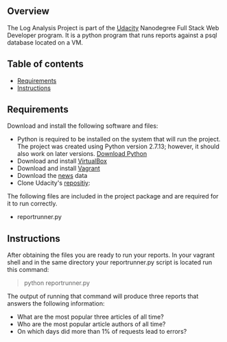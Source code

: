 ## Overview
The Log Analysis Project is part of the [Udacity](http://udacity.com) Nanodegree Full Stack Web Developer program. 
It is a python program that runs reports against a psql database located on a VM.

## Table of contents

- [Requirements](#requirements)
- [Instructions](#instructions)


## Requirements

Download and install the following software and files:
- Python is required to be installed on the system that will run the project. The project was created using Python version 2.7.13; however, it should also work on later versions. [Download Python](https://www.python.org/ftp/python/2.7.13/)
- Download and install [VirtualBox](https://www.virtualbox.org/wiki/Downloads)
- Download and install [Vagrant](https://www.vagrantup.com/)
- Download the [news](https://d17h27t6h515a5.cloudfront.net/topher/2016/August/57b5f748_newsdata/newsdata.zip) data
- Clone Udacity's [repositiy](https://github.com/udacity/fullstack-nanodegree-vm): 

The following files are included in the project package and are required for it to run correctly.
- reportrunner.py

## Instructions

After obtaining the files you are ready to run your reports.  In your vagrant shell and in the same directory your reportrunner.py script
is located run this command:
> python reportrunner.py

The output of running that command will produce three reports that answers the following information:
- What are the most popular three articles of all time?
- Who are the most popular article authors of all time?
- On which days did more than 1% of requests lead to errors?
